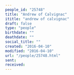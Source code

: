 ```yaml
---
people_id: "25748"
title: "Andrew of Calvignac"
ititle: "andrew of calvignac"
draft: false
type: "people"
birthdate: ""
deathdate: ""
social_title: ""
created: "2016-04-10"
modified: "2016-04-10"
url: "/people/25748.html"
sent:
received:
---
```

